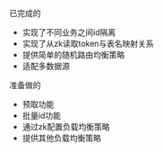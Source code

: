 已完成的

- 实现了不同业务之间id隔离
- 实现了从zk读取token与表名映射关系
- 提供简单的随机路由均衡策略
- 适配多数据源

准备做的

- 预取功能
- 批量id功能
- 通过zk配置负载均衡策略
- 提供其他负载均衡策略
